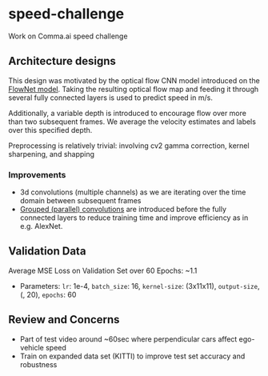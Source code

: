# speed-challenge
Work on Comma.ai speed challenge

## Architecture designs
This design was motivated by the optical flow CNN model introduced on the [FlowNet model](https://arxiv.org/pdf/1504.06852.pdf). Taking the resulting optical flow map and feeding it through several fully connected layers is used to predict speed in m/s. 

Additionally, a variable depth is introduced to encourage flow over more than two subsequent frames. We average the velocity estimates and labels over this specified depth.

Preprocessing is relatively trivial: involving cv2 gamma correction, kernel sharpening, and shapping

### Improvements
- 3d convolutions (multiple channels) as we are iterating over the time domain between subsequent frames
- [Grouped (parallel) convolutions](https://towardsdatascience.com/grouped-convolutions-convolutions-in-parallel-3b8cc847e851) are introduced before the fully connected layers to reduce training time and improve efficiency as in e.g. AlexNet.

## Validation Data
Average MSE Loss on Validation Set over 60 Epochs: ~1.1
 - Parameters: `lr`: 1e-4, `batch_size`: 16, `kernel-size`: (3x11x11), `output-size`, (, 20), `epochs`: 60

## Review and Concerns
- Part of test video around ~60sec where perpendicular cars affect ego-vehicle speed
- Train on expanded data set (KITTI) to improve test set accuracy and robustness